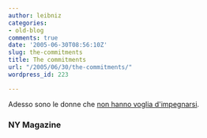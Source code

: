 ```yaml
---
author: leibniz
categories:
- old-blog
comments: true
date: '2005-06-30T08:56:10Z'
slug: the-commitments
title: The commitments
url: "/2005/06/30/the-commitments/"
wordpress_id: 223

---
```

Adesso sono le donne che [non hanno voglia d'impegnarsi](http://www.newyorkmetro.com/nymetro/nightlife/sex/columns/nakedcity/9963/index.html).  



### NY Magazine
